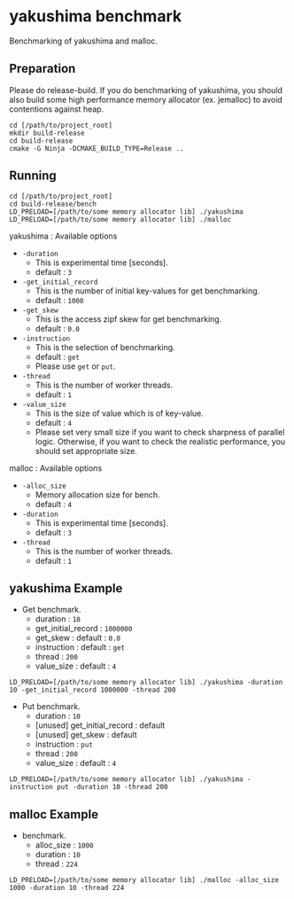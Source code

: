 # yakushima benchmark
Benchmarking of yakushima and malloc.

## Preparation
Please do release-build. 
If you do benchmarking of yakushima, 
you should also build some high performance memory allocator (ex. jemalloc) to avoid contentions against heap.

```
cd [/path/to/project_root]
mkdir build-release
cd build-release
cmake -G Ninja -DCMAKE_BUILD_TYPE=Release ..
```

## Running
```
cd [/path/to/project_root]
cd build-release/bench
LD_PRELOAD=[/path/to/some memory allocator lib] ./yakushima
LD_PRELOAD=[/path/to/some memory allocator lib] ./malloc
```

yakushima : Available options
- `-duration`
  - This is experimental time [seconds].
  - default : `3`
- `-get_initial_record`
  - This is the number of initial key-values for get benchmarking.
  - default : `1000`
- `-get_skew`
  - This is the access zipf skew for get benchmarking.
  - default : `0.0`
- `-instruction`
  - This is the selection of benchmarking.
  - default : `get`
  - Please use `get` or `put`.
- `-thread`
  - This is the number of worker threads.
  - default : `1`
- `-value_size`
  - This is the size of value which is of key-value.
  - default : `4`
  - Please set very small size if you want to check sharpness of parallel logic. Otherwise, if you want to check 
  the realistic performance, you should set appropriate size.

malloc : Available options
- `-alloc_size`
  - Memory allocation size for bench.
  - default : `4`
- `-duration`
  - This is experimental time [seconds].
  - default : `3`
- `-thread`
  - This is the number of worker threads.
  - default : `1`
  
## yakushima Example
- Get benchmark.
  - duration : `10`
  - get_initial_record : `1000000`
  - get_skew : default : `0.0`
  - instruction : default : `get`
  - thread : `200`
  - value_size : default : `4`
```
LD_PRELOAD=[/path/to/some memory allocator lib] ./yakushima -duration 10 -get_initial_record 1000000 -thread 200
```
- Put benchmark.
  - duration : `10`
  - [unused] get_initial_record : default
  - [unused] get_skew : default 
  - instruction : `put`
  - thread : `200`
  - value_size : default : `4`
```
LD_PRELOAD=[/path/to/some memory allocator lib] ./yakushima -instruction put -duration 10 -thread 200
```

## malloc Example
- benchmark.
  - alloc_size : `1000`
  - duration : `10`
  - thread : `224`
```
LD_PRELOAD=[/path/to/some memory allocator lib] ./malloc -alloc_size 1000 -duration 10 -thread 224
```
